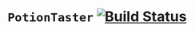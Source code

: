 # `PotionTaster` [![Build Status](https://travis-ci.org/thepotionlab/PotionTaster.svg?branch=master)](https://travis-ci.org/thepotionlab/PotionTaster)

